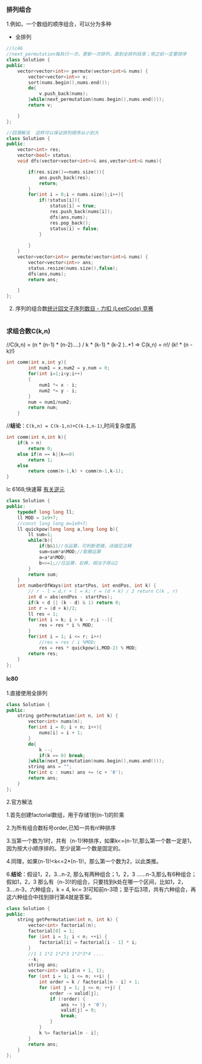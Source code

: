 ### 排列组合

1.例如，一个数组的顺序组合，可以分为多种

* 全排列

```c++
//lc46
//next_permutation每执行一次，更新一次排列，直到全排列结束；用之前一定要排序
class Solution {
public:
    vector<vector<int>> permute(vector<int>& nums) {
        vector<vector<int>> v;
        sort(nums.begin(),nums.end());
        do{
            v.push_back(nums);
        }while(next_permutation(nums.begin(),nums.end()));
        return v;

    }
};

//回溯解法  这样可以保证排列顺序从小到大
class Solution {
public:
    vector<int> res;
    vector<bool> status;
    void dfs(vector<vector<int>>& ans,vector<int>& nums){

        if(res.size()==nums.size()){
            ans.push_back(res);
            return;
        }
        for(int i = 0;i < nums.size();i++){
            if(!status[i]){
                status[i] = true;
                res.push_back(nums[i]);
                dfs(ans,nums);
                res.pop_back();
                status[i] = false;
            }
            
        }
    }
    vector<vector<int>> permute(vector<int>& nums) {
        vector<vector<int>> ans;
        status.resize(nums.size(),false);
        dfs(ans,nums);
        return ans;

    }
};

```

2. 序列的组合数[统计回文子序列数目 - 力扣 (LeetCode) 竞赛](https://leetcode.cn/contest/biweekly-contest-92/problems/count-palindromic-subsequences/)

```cpp

```



### 求组合数C(k,n)

//C(k,n) = (n * (n-1) * (n-2)....) / k * (k-1) * (k-2 )..*1   =>  C(k,n) = n!/ (k! * (n - k)!)

```cpp
int comm(int x,int y){
        int num1 = x,num2 = y,num = 0;
        for(int i=1;i<y;i++)
        {
            num1 *= x - i;
            num2 *= y - i;
        }
        num = num1/num2;
        return num;
    }
```

//**结论**：`C(k,n) = C(k-1,n)+C(k-1,n-1)`,时间复杂度高

```c++
int comm(int n,int k){
	if(k > n)
		return 0;
	else if(n == k||k==0)
		return 1;
	else
		return comm(n-1,k) + comm(n-1,k-1);
}
```

lc 6168;快速幂  [有关逆元](./求逆元)

```c++
class Solution {
public:
    typedef long long ll;
    ll MOD = 1e9+7;
    //const long long m=1e9+7;
	ll quickpow(long long a,long long b){
        ll sum=1;
        while(b){
            if(b&1)//与运算，可判断奇偶，详细见注释
            sum=sum*a%MOD;//取模运算
            a=a*a%MOD;
            b>>=1;//位运算，右移，相当于除以2
        }
		return sum;
	}
    int numberOfWays(int startPos, int endPos, int k) {
        // r - l = d,r + l = k; r = (d + k) / 2 return C(k , r)
        int d = abs(endPos - startPos);
        if(k < d || (k - d) & 1) return 0;
        int r = (d + k)/2;
        ll res = 1;
        for(int i = k; i > k - r;i --){
            res = res * i % MOD;
        }
        for(int i = 1; i <= r; i++)
            //res = res / i %MOD;
            res = res * quickpow(i,MOD-2) % MOD;
        return res;
    }
};
```

#### lc80

1.直接使用全排列

```c++
class Solution {
public:
    string getPermutation(int n, int k) {
        vector<int> nums(n);
        for(int i = 0; i < n; i++){
            nums[i] = i + 1;
        }
        do{
            k --;
            if(k == 0) break;
        }while(next_permutation(nums.begin(),nums.end()));
        string ans = "";
        for(int c : nums) ans += (c + '0');
        return ans;
    }
};
```

2.官方解法

1.首先创建factorial数组，用于存储1到(n-1)的阶乘

2.为所有组合数标号order,已知一共有n!种排序

3.当第一个数为1时，共有（n-1)!种排序，如果k<=(n-1)!,那么第一个数一定是1，因为按大小顺序排的。至少说第一个数是固定的。

4.同理，如果(n-1)!<k<=2*(n-1)!，那么第一个数为2，以此类推。

6.**结论**：假设1，2，3...n-2, 那么有两种组合；1，2，3 ......n-3,那么有6种组合；假如1，2，3 那么有（n-3)!的组合，只要找到k处在哪一个区间，比如1，2，3....n-3，六种组合，k  = 4, k<= 3!可知前n-3项；至于后3项，共有六种组合，再这六种组合中找到排行第4就是答案。



```c++
class Solution {
public:
    string getPermutation(int n, int k) {
        vector<int> factorial(n);
        factorial[0] = 1;
        for (int i = 1; i < n; ++i) {
            factorial[i] = factorial[i - 1] * i;
        }
        //1 1 1*2 1*2*3 1*2*3*4 ....
        --k;
        string ans;
        vector<int> valid(n + 1, 1);
        for (int i = 1; i <= n; ++i) {
            int order = k / factorial[n - i] + 1;  
            for (int j = 1; j <= n; ++j) {
                order -= valid[j];
                if (!order) {
                    ans += (j + '0');
                    valid[j] = 0;
                    break;
                }
            }
            k %= factorial[n - i];
        }   
        return ans;     
    }
};
```

